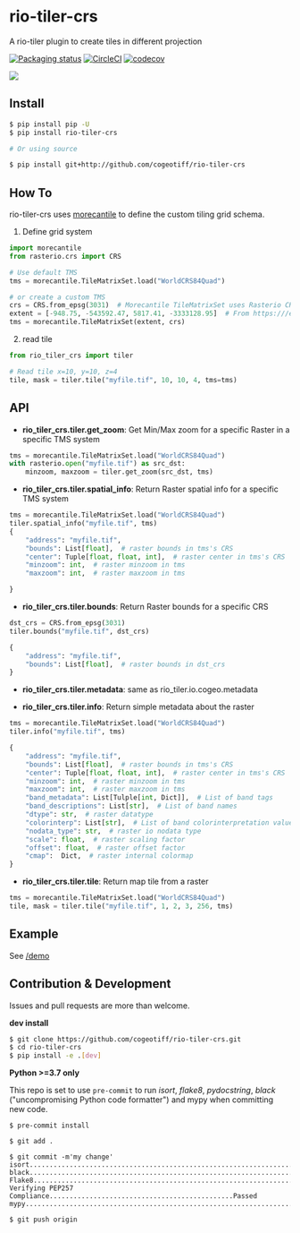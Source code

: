 # rio-tiler-crs

A rio-tiler plugin to create tiles in different projection


[![Packaging status](https://badge.fury.io/py/rio-tiler-crs.svg)](https://badge.fury.io/py/rio-tiler-crs)
[![CircleCI](https://circleci.com/gh/cogeotiff/rio-tiler-crs.svg?style=svg)](https://circleci.com/gh/cogeotiff/rio-tiler-crss)
[![codecov](https://codecov.io/gh/cogeotiff/rio-tiler-crs/branch/master/graph/badge.svg)](https://codecov.io/gh/cogeotiff/rio-tiler-crs)

![](https://user-images.githubusercontent.com/10407788/73080923-9d198a00-3e94-11ea-9644-ce39ffb3882a.jpg)


## Install

```bash
$ pip install pip -U
$ pip install rio-tiler-crs

# Or using source

$ pip install git+http://github.com/cogeotiff/rio-tiler-crs
```

## How To

rio-tiler-crs uses [morecantile](https://github.com/developmentseed/morecantile) to define the custom tiling grid schema.

1. Define grid system
```python
import morecantile
from rasterio.crs import CRS

# Use default TMS
tms = morecantile.TileMatrixSet.load("WorldCRS84Quad")

# or create a custom TMS
crs = CRS.from_epsg(3031)  # Morecantile TileMatrixSet uses Rasterio CRS object
extent = [-948.75, -543592.47, 5817.41, -3333128.95]  # From https:///epsg.io/3031
tms = morecantile.TileMatrixSet(extent, crs)
```

2. read tile

```python
from rio_tiler_crs import tiler

# Read tile x=10, y=10, z=4
tile, mask = tiler.tile("myfile.tif", 10, 10, 4, tms=tms)
```

## API
- **rio_tiler_crs.tiler.get_zoom**: Get Min/Max zoom for a specific Raster in a specific TMS system

```python
tms = morecantile.TileMatrixSet.load("WorldCRS84Quad")
with rasterio.open("myfile.tif") as src_dst:
    minzoom, maxzoom = tiler.get_zoom(src_dst, tms)
```

- **rio_tiler_crs.tiler.spatial_info**: Return Raster spatial info for a specific TMS system

```python
tms = morecantile.TileMatrixSet.load("WorldCRS84Quad")
tiler.spatial_info("myfile.tif", tms)
{
    "address": "myfile.tif",
    "bounds": List[float],  # raster bounds in tms's CRS
    "center": Tuple[float, float, int],  # raster center in tms's CRS
    "minzoom": int,  # raster minzoom in tms
    "maxzoom": int,  # raster maxzoom in tms

}
```

- **rio_tiler_crs.tiler.bounds**: Return Raster bounds for a specific CRS

```python
dst_crs = CRS.from_epsg(3031)
tiler.bounds("myfile.tif", dst_crs)

{
    "address": "myfile.tif",
    "bounds": List[float],  # raster bounds in dst_crs
}
```

- **rio_tiler_crs.tiler.metadata**: same as rio_tiler.io.cogeo.metadata

- **rio_tiler_crs.tiler.info**: Return simple metadata about the raster

```python
tms = morecantile.TileMatrixSet.load("WorldCRS84Quad")
tiler.info("myfile.tif", tms)

{
    "address": "myfile.tif",
    "bounds": List[float],  # raster bounds in tms's CRS
    "center": Tuple[float, float, int],  # raster center in tms's CRS
    "minzoom": int,  # raster minzoom in tms
    "maxzoom": int,  # raster maxzoom in tms
    "band_metadata": List[Tulple[int, Dict]],  # List of band tags
    "band_descriptions": List[str],  # List of band names
    "dtype": str,  # raster datatype
    "colorinterp": List[str],  # List of band colorinterpretation values
    "nodata_type": str,  # raster io nodata type
    "scale": float,  # raster scaling factor
    "offset": float,  # raster offset factor
    "cmap":  Dict,  # raster internal colormap
}
```

- **rio_tiler_crs.tiler.tile**: Return map tile from a raster

```python
tms = morecantile.TileMatrixSet.load("WorldCRS84Quad")
tile, mask = tiler.tile("myfile.tif", 1, 2, 3, 256, tms)
```

## Example

See [/demo](/demo)

## Contribution & Development

Issues and pull requests are more than welcome.

**dev install**

```bash
$ git clone https://github.com/cogeotiff/rio-tiler-crs.git
$ cd rio-tiler-crs
$ pip install -e .[dev]
```

**Python >=3.7 only**

This repo is set to use `pre-commit` to run *isort*, *flake8*, *pydocstring*, *black* ("uncompromising Python code formatter") and mypy when committing new code.

```
$ pre-commit install

$ git add .

$ git commit -m'my change'
isort....................................................................Passed
black....................................................................Passed
Flake8...................................................................Passed
Verifying PEP257 Compliance..............................................Passed
mypy.....................................................................Passed

$ git push origin
```